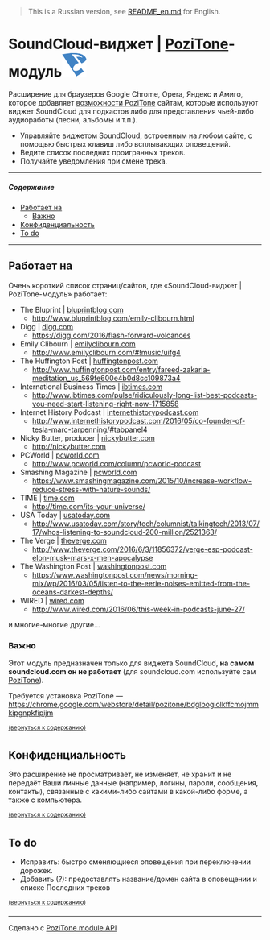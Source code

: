 > This is a Russian version, see [README_en.md](README_en.md) for English.

SoundCloud-виджет | [PoziTone](https://pozitone.com)-модуль<img src="https://github.com/PoziWorld/PoziTone/raw/develop/global/img/pozitone-icon-48.png" width="48" height="48" alt="PoziTone">
=======

Расширение для браузеров Google Chrome, Opera, Яндекс и Амиго, которое добавляет [возможности PoziTone](https://github.com/PoziWorld/PoziTone/blob/develop/README_ru.md#%D0%92%D0%BE%D0%B7%D0%BC%D0%BE%D0%B6%D0%BD%D0%BE%D1%81%D1%82%D0%B8) сайтам, которые используют виджет SoundCloud для подкастов либо для представления чьей-либо аудиоработы (песни, альбомы и т.п.).

- Управляйте виджетом SoundCloud, встроенным на любом сайте, с помощью быстрых клавиш либо всплывающих оповещений.
- Ведите список последних проигранных треков.
- Получайте уведомления при смене трека.

___

##### Содержание

  * [Работает на](#Работает-на)
    * [Важно](#Важно)
  * [Конфиденциальность](#Конфиденциальность)
  * [To do](#to-do)

___

Работает на
--------

Очень короткий список страниц/сайтов, где «SoundCloud-виджет | PoziTone-модуль» работает:

* The Bluprint | [bluprintblog.com](http://www.bluprintblog.com/)
  * http://www.bluprintblog.com/emily-clibourn.html
* Digg | [digg.com](https://digg.com/)
  * https://digg.com/2016/flash-forward-volcanoes
* Emily Clibourn | [emilyclibourn.com](http://www.emilyclibourn.com/)
  * http://www.emilyclibourn.com/#!music/uifg4
* The Huffington Post | [huffingtonpost.com](http://www.huffingtonpost.com/)
  * http://www.huffingtonpost.com/entry/fareed-zakaria-meditation_us_569fe600e4b0d8cc109873a4
* International Business Times | [ibtimes.com](http://www.ibtimes.com/)
  * http://www.ibtimes.com/pulse/ridiculously-long-list-best-podcasts-you-need-start-listening-right-now-1715858
* Internet History Podcast | [internethistorypodcast.com](http://www.internethistorypodcast.com/)
  * http://www.internethistorypodcast.com/2016/05/co-founder-of-tesla-marc-tarpenning/#tabpanel4
* Nicky Butter, producer | [nickybutter.com](http://nickybutter.com/)
  * http://nickybutter.com
* PCWorld | [pcworld.com](http://www.pcworld.com/)
  * http://www.pcworld.com/column/pcworld-podcast
* Smashing Magazine | [pcworld.com](https://www.smashingmagazine.com/)
  * https://www.smashingmagazine.com/2015/10/increase-workflow-reduce-stress-with-nature-sounds/
* TIME | [time.com](http://time.com/)
  * http://time.com/its-your-universe/
* USA Today | [usatoday.com](http://www.usatoday.com/)
  * http://www.usatoday.com/story/tech/columnist/talkingtech/2013/07/17/whos-listening-to-soundcloud-200-million/2521363/
* The Verge | [theverge.com](http://www.theverge.com/)
  * http://www.theverge.com/2016/6/3/11856372/verge-esp-podcast-elon-musk-mars-x-men-apocalypse
* The Washington Post | [washingtonpost.com](https://www.washingtonpost.com/)
  * https://www.washingtonpost.com/news/morning-mix/wp/2016/03/05/listen-to-the-eerie-noises-emitted-from-the-oceans-darkest-depths/
* WIRED | [wired.com](http://www.theverge.com/)
  * http://www.wired.com/2016/06/this-week-in-podcasts-june-27/

и многие-многие другие...


### Важно

Этот модуль предназначен только для виджета SoundCloud, **на самом soundcloud.com он не работает** (для soundcloud.com используйте сам [PoziTone](https://pozitone.com)).

Требуется установка PoziTone — https://chrome.google.com/webstore/detail/pozitone/bdglbogiolkffcmojmmkipgnpkfipijm

<sup>[(вернуться к содержанию)](#Содержание)</sup>


Конфиденциальность
--------

Это расширение не просматривает, не изменяет, не хранит и не передаёт Ваши личные данные (например, логины, пароли, сообщения, контакты), связанные с какими-либо сайтами в какой-либо форме, а также с компьютера.

<sup>[(вернуться к содержанию)](#Содержание)</sup>


To do
--------

* Исправить: быстро сменяющиеся оповещения при переключении дорожек.
* Добавить (?): предоставлять название/домен сайта в оповещении и списке Последних треков

<sup>[(вернуться к содержанию)](#Содержание)</sup>

---

Сделано с [PoziTone module API](https://github.com/PoziWorld/PoziTone-module-API)
